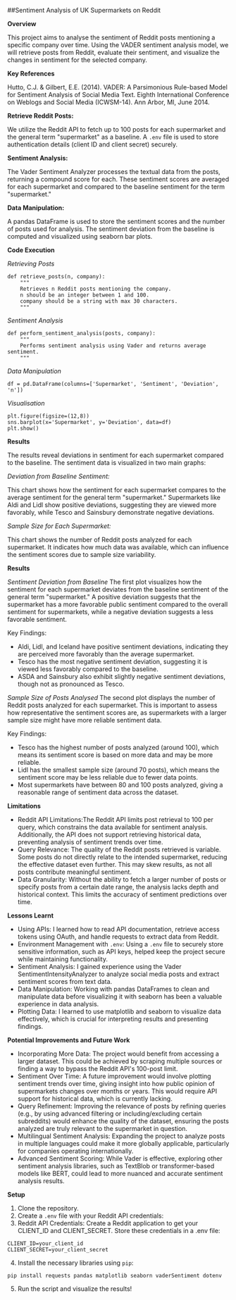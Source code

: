 ##Sentiment Analysis of UK Supermarkets on Reddit

**Overview**

This project aims to analyse the sentiment of Reddit posts mentioning a specific company over time. Using the VADER sentiment analysis model, we will retrieve posts from Reddit, evaluate their sentiment, and visualize the changes in sentiment for the selected company.

**Key References**

Hutto, C.J. & Gilbert, E.E. (2014). VADER: A Parsimonious Rule-based Model for Sentiment Analysis of Social Media Text. Eighth International Conference on Weblogs and Social Media (ICWSM-14). Ann Arbor, MI, June 2014.

**Retrieve Reddit Posts:**  

We utilize the Reddit API to fetch up to 100 posts for each supermarket and the general term "supermarket" as a baseline. A `.env` file is used to store authentication details (client ID and client secret) securely.
   
**Sentiment Analysis:**  

The Vader Sentiment Analyzer processes the textual data from the posts, returning a compound score for each. These sentiment scores are averaged for each supermarket and compared to the baseline sentiment for the term "supermarket."

**Data Manipulation:**  

A pandas DataFrame is used to store the sentiment scores and the number of posts used for analysis. The sentiment deviation from the baseline is computed and visualized using seaborn bar plots.

**Code Execution**

*Retrieving Posts*
```
def retrieve_posts(n, company):
    """
    Retrieves n Reddit posts mentioning the company.
    n should be an integer between 1 and 100.
    company should be a string with max 30 characters.
    """
```

*Sentiment Analysis*
```
def perform_sentiment_analysis(posts, company):
    """
    Performs sentiment analysis using Vader and returns average sentiment.
    """
```

*Data Manipulation*
```
df = pd.DataFrame(columns=['Supermarket', 'Sentiment', 'Deviation', 'n'])
```

*Visualisation*
```
plt.figure(figsize=(12,8))
sns.barplot(x='Supermarket', y='Deviation', data=df)
plt.show()
```

**Results**

The results reveal deviations in sentiment for each supermarket compared to the baseline. The sentiment data is visualized in two main graphs:

*Deviation from Baseline Sentiment:*

This chart shows how the sentiment for each supermarket compares to the average sentiment for the general term "supermarket." Supermarkets like Aldi and Lidl show positive deviations, suggesting they are viewed more favorably, while Tesco and Sainsbury demonstrate negative deviations.

*Sample Size for Each Supermarket:*

This chart shows the number of Reddit posts analyzed for each supermarket. It indicates how much data was available, which can influence the sentiment scores due to sample size variability.

**Results**

*Sentiment Deviation from Baseline*
The first plot visualizes how the sentiment for each supermarket deviates from the baseline sentiment of the general term "supermarket." A positive deviation suggests that the supermarket has a more favorable public sentiment compared to the overall sentiment for supermarkets, while a negative deviation suggests a less favorable sentiment.

Key Findings:
- Aldi, Lidl, and Iceland have positive sentiment deviations, indicating they are perceived more favorably than the average supermarket.
- Tesco has the most negative sentiment deviation, suggesting it is viewed less favorably compared to the baseline.
- ASDA and Sainsbury also exhibit slightly negative sentiment deviations, though not as pronounced as Tesco.

*Sample Size of Posts Analysed*
The second plot displays the number of Reddit posts analyzed for each supermarket. This is important to assess how representative the sentiment scores are, as supermarkets with a larger sample size might have more reliable sentiment data.

Key Findings:
- Tesco has the highest number of posts analyzed (around 100), which means its sentiment score is based on more data and may be more reliable.
- Lidl has the smallest sample size (around 70 posts), which means the sentiment score may be less reliable due to fewer data points.
- Most supermarkets have between 80 and 100 posts analyzed, giving a reasonable range of sentiment data across the dataset.

**Limitations**

- Reddit API Limitations:The Reddit API limits post retrieval to 100 per query, which constrains the data available for sentiment analysis. Additionally, the API does not support retrieving historical data, preventing analysis of sentiment trends over time.
- Query Relevance: The quality of the Reddit posts retrieved is variable. Some posts do not directly relate to the intended supermarket, reducing the effective dataset even further. This may skew results, as not all posts contribute meaningful sentiment.
- Data Granularity: Without the ability to fetch a larger number of posts or specify posts from a certain date range, the analysis lacks depth and historical context. This limits the accuracy of sentiment predictions over time.

**Lessons Learnt**

- Using APIs: I learned how to read API documentation, retrieve access tokens using OAuth, and handle requests to extract data from Reddit.
- Environment Management with `.env`: Using a `.env` file to securely store sensitive information, such as API keys, helped keep the project secure while maintaining functionality.
- Sentiment Analysis: I gained experience using the Vader SentimentIntensityAnalyzer to analyze social media posts and extract sentiment scores from text data.
- Data Manipulation: Working with pandas DataFrames to clean and manipulate data before visualizing it with seaborn has been a valuable experience in data analysis.
- Plotting Data: I learned to use matplotlib and seaborn to visualize data effectively, which is crucial for interpreting results and presenting findings.

**Potential Improvements and Future Work**

- Incorporating More Data: The project would benefit from accessing a larger dataset. This could be achieved by scraping multiple sources or finding a way to bypass the Reddit API's 100-post limit.
- Sentiment Over Time: A future improvement would involve plotting sentiment trends over time, giving insight into how public opinion of supermarkets changes over months or years. This would require API support for historical data, which is currently lacking.
- Query Refinement: Improving the relevance of posts by refining queries (e.g., by using advanced filtering or including/excluding certain subreddits) would enhance the quality of the dataset, ensuring the posts analyzed are truly relevant to the supermarket in question.
- Multilingual Sentiment Analysis: Expanding the project to analyze posts in multiple languages could make it more globally applicable, particularly for companies operating internationally.
- Advanced Sentiment Scoring: While Vader is effective, exploring other sentiment analysis libraries, such as TextBlob or transformer-based models like BERT, could lead to more nuanced and accurate sentiment analysis results.


**Setup**

1. Clone the repository.
2. Create a `.env` file with your Reddit API credentials:
3. Reddit API Credentials:
Create a Reddit application to get your CLIENT_ID and CLIENT_SECRET.
Store these credentials in a .env file:
```
CLIENT_ID=your_client_id
CLIENT_SECRET=your_client_secret
```
4. Install the necessary libraries using `pip`:
```
pip install requests pandas matplotlib seaborn vaderSentiment dotenv
```
5. Run the script and visualize the results!